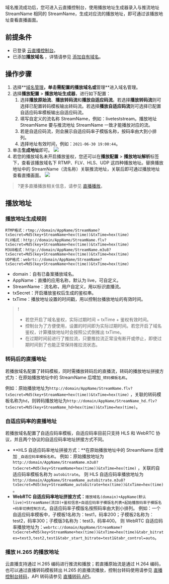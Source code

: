 域名推流成功后，您可进入云直播控制台，使用播放地址生成器录入与推流地址 StreamName 相同的 StreamName，生成对应流的播放地址，即可通过该播放地址查看直播画面。

## 前提条件
 - 已登录 [云直播控制台](https://console.cloud.tencent.com/live)。
 - 已添加**播放域名** ，详情请参见 [添加自有域名](https://cloud.tencent.com/document/product/267/20381)。

## 操作步骤
1. 选择**[域名管理](https://console.cloud.tencent.com/live/domainmanage)**，单击需配置的播放域名或**管理**进入域名管理。
2. 选择**播放配置** > **播放地址生成器**，进行如下配置：
	1. 选择**播放原始流**、**播放转码流**和**播放自适应码流**。若选择**播放转码流**则可选择已配置转码模板输出转码流。若选择**播放自适应码流**则可选择已配置自适应码率模板输出自适应码流。
	2. 填写自定义的流名称 StreamName，例如：liveteststream。播放地址 StreamName 要与推流地址 StreamName 一致才能播放对应的流。
	3. 若是自适应码流，则会展示自适应码率子模版名称，按码率由大到小排列。
	4. 选择地址有效时间，例如：`2021-06-30 19:00:44`。
5. 单击**生成地址**即可。
	  ![](https://main.qcloudimg.com/raw/876ef51929f1e2b4330a485c7bd9d2e9.png)
3. 若您的播放域名未开启播放鉴权，您还可以在**播放配置** > **播放地址解析**标签下，查看该播放域名下 RTMP、FLV、HLS、UDP 这四种播放地址。替换播放地址中的 StreamName（流名称）关联推流地址，关联后即可通过播放地址查看直播画面。
![](https://main.qcloudimg.com/raw/6b5f7f2597b98a77394084d38370e581.png)
>?更多直播播放相关信息，请参见 [直播播放](https://cloud.tencent.com/document/product/267/32733)。


## 播放地址
### 播放地址生成规则
```
RTMP格式：rtmp://domain/AppName/StreamName?txSecret=Md5(key+StreamName+hex(time))&txTime=hex(time)
FLV格式：http://domain/AppName/StreamName.flv?txSecret=Md5(key+StreamName+hex(time))&txTime=hex(time)
M3U8格式：http://domain/AppName/StreamName.m3u8?txSecret=Md5(key+StreamName+hex(time))&txTime=hex(time)
UDP格式：webrtc://domain/AppName/StreamName?txSecret=Md5(key+StreamName+hex(time))&txTime=hex(time)
```
- domain：自有已备案播放域名。
- AppName：直播的应用名称，默认为 live，可自定义。
- StreamName：流名称，用户自定义，用以标识直播流。
- txSecret：开启播放鉴权后生成的鉴权串。
- txTime：播放地址设置的时间戳，用以控制台播放地址的有效时间。

>!
>- 若您开启了域名鉴权，实际过期时间 = txTime + 鉴权有效时间。
>- 控制台为了方便使用，设置的时间即为实际过期时间。若您开启了域名鉴权，计算播放地址时会按照公式倒推出 txTime。
>- 在过期时间前进行了推拉流，只要推拉流正常没有断开或停止，即使过期时间到了也能正常保持推拉流状态。

### 转码后的直播地址
若播放域名配置了转码模板，同时需播放转码后的直播流，转码的播放地址拼接方式为：在原始播放地址中的 StreamName 后增加`_转码模板名称`。

例如：原始播放地址为`http://domain/AppName/StreamName.flv?txSecret=Md5(key+StreamName+hex(time))&txTime=hex(time)` ，关联的转码模板名称为`hd`，则转码播放地址为`http://domain/AppName/StreamName_hd.flv?txSecret=Md5(key+StreamName_hd+hex(time))&txTime=hex(time)`。

### 自适应码率的直播地址

若播放域名配置了自适应码率模板，自适应码率目前只支持 HLS 和 WebRTC 协议，并且两个协议的自适应码率地址拼接方式不同。
- **HLS 自适应码率地址拼接方式：**在原始播放地址中的 StreamName 后增加 `_自适应码率模板名称`。
例如：原始播放地址为 `http://domain/AppName/StreamName.m3u8?txSecret=Md5(key+StreamName+hex(time))&txTime=hex(time)` ，关联的自适应码率模板名称为  `autobitrate`。
则 HLS 自适应码率播放地址为 `http://domain/AppName/StreamName_autobitrate.m3u8?txSecret=Md5(key+StreamName_autobitrate+hex(time))&txTime=hex(time)`。
- **WebRTC 自适应码率地址拼接方式：**`播放域名(domain)+AppName(默认live)+StreamName(流ID)+鉴权信息+自适应码率子模版名列表+起始播放码率子模版名+码率切换控制方式`。自适应码率子模版名按照码率由大到小排列。
例如：一个自适应码率模板中，子模板1名称为：test1，码率200；子模板2名称为：test2，码率300；子模版3名称为：test3，码率400。
则 WebRTC 自适应码率播放地址为：`webrtc://domain/AppName/StreamName?txSecret=Md5(key+StreamName+hex(time))&txTime=hex(time)&tabr_bitrates=test3,test2,test1&tabr_start_bitrate=test1&tabr_control=auto`。


### 播放 H.265 的播放地址
云直播支持通过 H.265 编码进行推流和播放；若直播原始流是通过 H.264 编码，也可以通过直播转码模板转出 H.265 的直播流播放，控制台转码使用请参见 [直播控制台转码](https://cloud.tencent.com/document/product/267/32736#T_control)，API 转码请参见 [直播转码 API](https://cloud.tencent.com/document/product/267/32736#T_api)。
